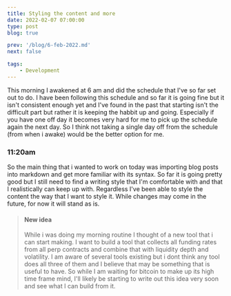 ```yaml
---
title: Styling the content and more
date: 2022-02-07 07:00:00
type: post
blog: true

prev: '/blog/6-feb-2022.md'
next: false

tags:
    - Development
---
```


This morning I awakened at 6 am and did the schedule that I've so far set out to do. I have
been following this schedule and so far it is going fine but it isn't consistent enough yet
and I've found in the past that starting isn't the difficult part but rather it is keeping
the habbit up and going. Especially if you have one off day it becomes very hard for me to
pick up the schedule again the next day. So I think not taking a single day off from the schedule
(from when i awake) would be the better option for me.

### 11:20am
So the main thing that i wanted to work on today was importing blog posts into markdown and get 
more familiar with its syntax. So far it is going pretty good but I still need to find a writing
style that I'm comfortable with and that I realistically can keep up with. Regardless I've been
able to style the content the way that I want to style it. While changes may come in the future, for
now it will stand as is.

> #### New idea
> While i was doing my morning routine I thought of a new tool that i can start making. I want to build
> a tool that collects all funding rates from all perp contracts and combine that with liquidity depth and
> volatility. I am aware of several tools existing but i dont think any tool does all three of them and I 
> believe that may be something that is useful to have. So while I am waiting for bitcoin to make up its
> high time frame mind, I'll likely be starting to write out this idea very soon and see what I can build
> from it.
